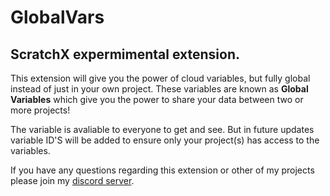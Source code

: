 # GlobalVars
## ScratchX expermimental extension.
This extension will give you the power of cloud variables, but fully global instead of just in your own project. These variables are known as **Global Variables** which give you the power to share your data between two or more projects!

The variable is avaliable to everyone to get and see. But in future updates variable ID'S will be added to ensure only your project(s) has access to the variables.

If you have any questions regarding this extension or other of my projects please join my [discord server](http://discord.super02.me).
